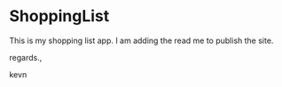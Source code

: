 ShoppingList
============
This is my shopping list app.  I am adding the read me to publish the site. 


regards.,

kevn
